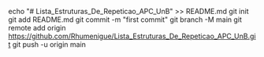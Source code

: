 echo "# Lista_Estruturas_De_Repeticao_APC_UnB" >> README.md
git init
git add README.md
git commit -m "first commit"
git branch -M main
git remote add origin https://github.com/Rhumenigue/Lista_Estruturas_De_Repeticao_APC_UnB.git
git push -u origin main
